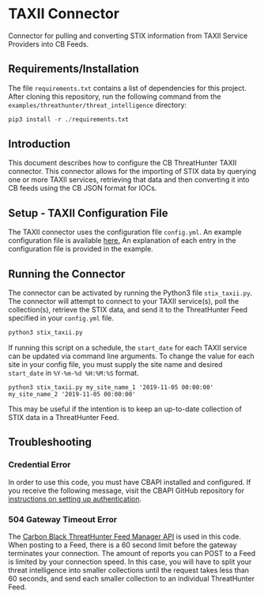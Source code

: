 # TAXII Connector
Connector for pulling and converting STIX information from TAXII Service Providers into CB Feeds.

## Requirements/Installation

The file `requirements.txt` contains a list of dependencies for this project. After cloning this repository, run the following command from the `examples/threathunter/threat_intelligence` directory:

```python
pip3 install -r ./requirements.txt
```

## Introduction
This document describes how to configure the CB ThreatHunter TAXII connector.
This connector allows for the importing of STIX data by querying one or more TAXII services, retrieving that data and then converting it into CB feeds using the CB JSON format for IOCs.

## Setup - TAXII Configuration File
The TAXII connector uses the configuration file `config.yml`. An example configuration file is available [here.](config.yml) An explanation of each entry in the configuration file is provided in the example.


## Running the Connector
The connector can be activated by running the Python3 file `stix_taxii.py`. The connector will attempt to connect to your TAXII service(s), poll the collection(s), retrieve the STIX data, and send it to the ThreatHunter Feed specified in your `config.yml` file.

```python
python3 stix_taxii.py
```

If running this script on a schedule, the `start_date` for each TAXII service can be updated via command line arguments. To change the value for each site in your config file, you must supply the site name and desired `start_date` in `%Y-%m-%d %H:%M:%S` format.

`python3 stix_taxii.py my_site_name_1 '2019-11-05 00:00:00' my_site_name_2 '2019-11-05 00:00:00'`

This may be useful if the intention is to keep an up-to-date collection of STIX data in a ThreatHunter Feed.

## Troubleshooting

### Credential Error
In order to use this code, you must have CBAPI installed and configured. If you receive the following message, visit the CBAPI GitHub repository for [instructions on setting up authentication](https://github.com/carbonblack/cbapi-python#api-token).

### 504 Gateway Timeout Error
The [Carbon Black ThreatHunter Feed Manager API](https://developer.carbonblack.com/reference/carbon-black-cloud/cb-threathunter/latest/feed-api/) is used in this code. When posting to a Feed, there is a 60 second limit before the gateway terminates your connection. The amount of reports you can POST to a Feed is limited by your connection speed. In this case, you will have to split your threat intelligence into smaller collections until the request takes less than 60 seconds, and send each smaller collection to an individual ThreatHunter Feed.
